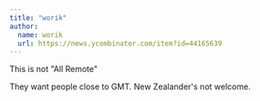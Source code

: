 ```yaml
---
title: "worik"
author:
  name: worik
  url: https://news.ycombinator.com/item?id=44165639
---
```

This is not &quot;All Remote&quot;

They want people close to GMT.  New Zealander&#x27;s not welcome.
<JobApplication />
